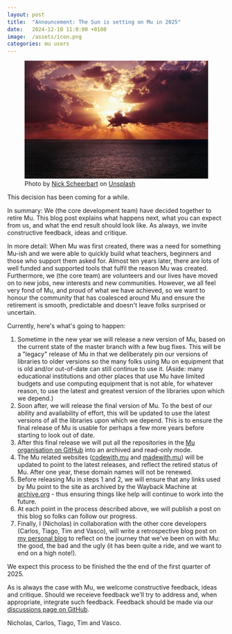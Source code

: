```yaml
---
layout: post
title:  "Announcement: The Sun is setting on Mu in 2025"
date:   2024-12-10 11:0:00 +0100
image:  /assets/icon.png
categories: mu users 
---
```


<figure>
<img src="/assets/sunset.jpg"/>
<figcaption>Photo by <a href="https://unsplash.com/@nck?utm_content=creditCopyText&utm_medium=referral&utm_source=unsplash">Nick Scheerbart</a> on <a href="https://unsplash.com/photos/photo-of-a-body-of-water-and-sunrise-8DMuvdp-vso?utm_content=creditCopyText&utm_medium=referral&utm_source=unsplash">Unsplash</a>
</figcaption>
</figure>

This decision has been coming for a while.

In summary: We (the core development team) have decided together to retire Mu.
This blog post explains what happens next, what you can expect from us, and
what the end result should look like. As always, we invite constructive
feedback, ideas and critique.

In more detail: When Mu was first created, there was a need for something
Mu-ish and we were able to quickly build what teachers, beginners and those who
support them asked for. Almost ten years later, there are lots of well funded
and supported tools that fulfil the reason Mu was created. Furthermore, we (the
core team) are volunteers and our lives have moved on to new jobs, new
interests and new communities. However, we all feel very fond of Mu, and proud
of what we have achieved, so we want to honour the community that has coalesced
around Mu and ensure the retirement is smooth, predictable and doesn't leave
folks surprised or uncertain.

Currently, here's what's going to happen:

1. Sometime in the new year we will release a new version of Mu, based on the
   current state of the master branch with a few bug fixes. This will be a
   "legacy" release of Mu in that we deliberately pin our versions of libraries
   to older versions so the many folks using Mu on equipment that is old and/or
   out-of-date can still continue to use it. (Aside: many educational
   institutions and other places that use Mu have limited budgets and use
   computing equipment that is not able, for whatever reason, to use the latest
   and greatest version of the libraries upon which we depend.)
2. Soon after, we will release the final version of Mu. To the best of our
   ability and availability of effort, this will be updated to use the latest
   versions of all the libraries upon which we depend. This is to ensure the
   final release of Mu is usable for perhaps a few more years before starting
   to look out of date.
3. After this final release we will put all the repositories in the
   [Mu organisation on GitHub](https://github.com/mu-editor/) into an archived
   and read-only mode.
4. The Mu related websites ([codewith.mu](https://codewith.mu) and
   [madewith.mu](https://madewith.mu)) will be updated to point to the latest
   releases, and reflect the retired status of Mu. After one year, these domain
   names will not be renewed.
5. Before releasing Mu in steps 1 and 2, we will ensure that any links used by
   Mu point to the site as archived by the Wayback Machine at
   [archive.org](https://web.archive.org/web/20240000000000*/codewith.mu) -
   thus ensuring things like help will continue to work into the future.
6. At each point in the process described above, we will publish a post on this
   blog so folks can follow our progress.
7. Finally, I (Nicholas) in collaboration with the other core developers
   (Carlos, Tiago, Tim and Vasco), will write a retrospective blog post on
   [my personal blog](https://ntoll.org) to reflect on the journey that we've
   been on with Mu: the good, the bad and the ugly (it has been quite a ride,
   and we want to end on a high note!).

We expect this process to be finished the the end of the first quarter of 2025.

As is always the case with Mu, we welcome constructive feedback, ideas and
critique. Should we receieve feedback we'll try to address and, when
appropriate, integrate such feedback. Feedback should be made via our
[discussions page on GitHub](https://github.com/mu-editor/mu/discussions).

Nicholas, Carlos, Tiago, Tim and Vasco.
